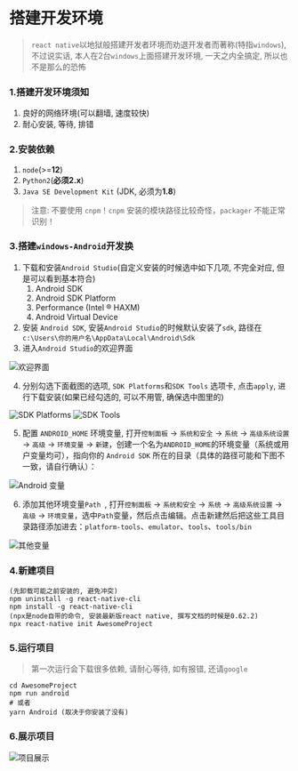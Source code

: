 # 搭建开发环境

> `react native`以地狱般搭建开发者环境而劝退开发者而著称(特指`windows`), 不过说实话, 本人在2台`windows`上面搭建开发环境, 一天之内全搞定, 所以也不是那么的恐怖

### 1.搭建开发环境须知
1. 良好的网络环境(可以翻墙, 速度较快)
2. 耐心安装, 等待, 排错

### 2.安装依赖
1. `node`(>=**12**)
2. `Python2`(**必须2.x**)
3. `Java SE Development Kit` (JDK, 必须为**1.8**)

>注意: 不要使用 `cnpm`！`cnpm` 安装的模块路径比较奇怪，`packager` 不能正常识别！

### 3.搭建`windows-Android`开发换
1. 下载和安装`Android Studio`(自定义安装的时候选中如下几项, 不完全对应, 但是可以看到基本符合)
   1. Android SDK
   2. Android SDK Platform
   3. Performance (Intel ® HAXM)
   4. Android Virtual Device
2. 安装 `Android SDK`, 安装`Android Studio`的时候默认安装了`sdk`, 路径在`c:\Users\你的用户名\AppData\Local\Android\Sdk`
3. 进入`Android Studio`的欢迎界面

![欢迎界面](../imgs/1.png)

4. 分别勾选下面截图的选项, `SDK Platforms`和`SDK Tools` 选项卡, 点击`apply`, 进行下载安装(如果已经勾选的, 可以不用管, 确保选中图里的)

![SDK Platforms](../imgs/2.png)
![SDK Tools](../imgs/3.png)

5. 配置 `ANDROID_HOME` 环境变量, 打开`控制面板` -> `系统和安全` -> `系统` -> `高级系统设置` -> `高级` -> `环境变量` -> `新建`，创建一个名为`ANDROID_HOME`的环境变量（系统或用户变量均可），指向你的 `Android SDK` 所在的目录（具体的路径可能和下图不一致，请自行确认）：

![Android 变量](../imgs/4.png)

6. 添加其他环境变量`Path `, 打开`控制面板` -> `系统和安全` -> `系统` -> `高级系统设置` -> `高级` -> `环境变量`，选中`Path`变量，然后点击编辑。点击新建然后把这些工具目录路径添加进去：`platform-tools`、`emulator`、`tools`、`tools/bin`

![其他变量](../imgs/5.png)

###  4.新建项目
```
(先卸载可能之前安装的, 避免冲突)
npm uninstall -g react-native-cli 
npm install -g react-native-cli
(npx是node自带的命令, 安装最新版react native, 撰写文档的时候是0.62.2)
npx react-native init AwesomeProject 
```

### 5.运行项目

> 第一次运行会下载很多依赖, 请耐心等待, 如有报错, 还请`google`

```
cd AwesomeProject
npm run android
# 或者
yarn Android (取决于你安装了没有)
```

### 6.展示项目
![项目展示](../imgs/6.png)
